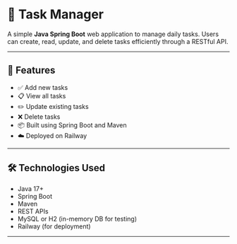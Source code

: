 # 📝 Task Manager

A simple **Java Spring Boot** web application to manage daily tasks. Users can create, read, update, and delete tasks efficiently through a RESTful API.

---

## 🚀 Features

- ✅ Add new tasks
- 📋 View all tasks
- ✏️ Update existing tasks
- ❌ Delete tasks
- 📦 Built using Spring Boot and Maven
- ☁️ Deployed on Railway

---

## 🛠️ Technologies Used

- Java 17+
- Spring Boot
- Maven
- REST APIs
- MySQL or H2 (in-memory DB for testing)
- Railway (for deployment)

---
